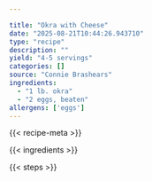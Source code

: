 ```yaml
---

title: "Okra with Cheese"
date: "2025-08-21T10:44:26.943710"
type: "recipe"
description: ""
yield: "4-5 servings"
categories: []
source: "Connie Brashears"
ingredients:
  - "1 lb. okra"
  - "2 eggs, beaten"
allergens: ['eggs']
---
```


{{< recipe-meta >}}

{{< ingredients >}}

{{< steps >}}
